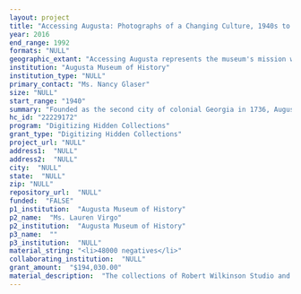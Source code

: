 ```yaml
--- 
layout: project 
title: "Accessing Augusta: Photographs of a Changing Culture, 1940s to 1980s"
year: 2016
end_range: 1992
formats: "NULL"
geographic_extant: "Accessing Augusta represents the museum's mission which is a six county area of Georgia and South Carolina including Richmond, Columbia, Burke, McDuffie counties in Georgia, and Aiken and Edgefield counties in South Carolina. While all of the negatives were taken in these counties, their impact extends nationwide for scholarly research."
institution: "Augusta Museum of History"
institution_type: "NULL"
primary_contact: "Ms. Nancy Glaser"
size: "NULL"
start_range: "1940"
summary: "Founded as the second city of colonial Georgia in 1736, Augusta and its immediate environs has witnessed cultural changes. The Wilkinson and Fitz-Symms Photo Negative Collections at the Augusta Museum of History illustrate the mid-20th century culture, economy, and federal facilities of a changing South. The Accessing Augusta project aims to digitize and make public these photography collections to increase public accessibility and awareness. We will publish this content on the museum's website, the Digital Public Library of America, South Carolina Digital Library, and the Digital Library of Georgia. Over a two-year period, the project staff will scan and upload approximately 48,000 negatives from the collections along with their accompanying metadata. These images will be linked to other AMH collections the offer further support of the subject matter. As this project progresses the Museum will engage with scholars, teachers, and social media to impact national research."
hc_id: "22229172"
program: "Digitizing Hidden Collections"
grant_type: "Digitizing Hidden Collections"
project_url: "NULL"
address1:  "NULL"
address2:  "NULL"
city:  "NULL"
state:  "NULL"
zip: "NULL"
repository_url:  "NULL"
funded:  "FALSE"
p1_institution:  "Augusta Museum of History"
p2_name:  "Ms. Lauren Virgo"
p2_institution:  "Augusta Museum of History"
p3_name:  ""
p3_institution:  "NULL"
material_string: "<li>48000 negatives</li>"
collaborating_institution:  "NULL"
grant_amount:  "$194,030.00"
material_description:  "The collections of Robert Wilkinson Studio and the Fitz-Symms Studio represent the history of Augusta, Georgia and the river region known as the Central Savanah River Area (CSRA) during a time that changed the economic landscape of the 20th century. The studio of Robert Wilkinson Jr. operated from 1940 to 1992 while the Fitz-Symms Studio operated between 1946 and 2014. Their combined collections number around one million negatives. Both photography studios operated both privately and under contract for The Augusta Chronicle newspaper which is the oldest newspaper in the South. They photographed economic development, suburban growth, and nationally recognized projects, such as the Savannah River Site and the Clarks Hill Dam and Lake. These nationally recognized projects include the enlargement of the Fort Gordon military base, the building of the Clarks Hill Dam and Powerhouse which was the TVA equivalent for our region, and the Savannah River Site nuclear weapons plant that was built as part of the Cold War arms race. Robert Wilkinson Studio and the Fitz-Symms Studio also documented the post-WWII suburban expansion. Both collections include aerial and architectural views of Augusta and the river region, showing buildings and businesses that no longer exist and offering glimpses into the past. As a result of these images, a thought-provoking analysis of a person's life can be told from their home-life to their business employment - encapsulating a person's way of life."
---
```

